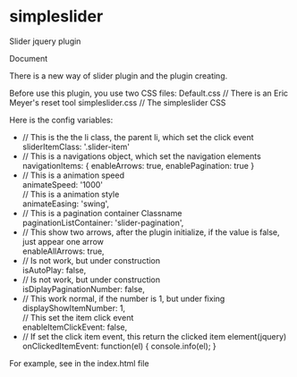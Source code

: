 simpleslider
============

Slider jquery plugin

Document
<p>
There is a new way of slider plugin and the plugin creating.
</p>
<p>
Before use this plugin, you use two CSS files:
  Default.css // There is an Eric Meyer's reset tool
  simpleslider.css // The simpleslider CSS
</p>
<p>
Here is the config variables:
</p>
  <ul>
    <li>
       // This is the the li class, the parent li, which set the click event<br/>sliderItemClass: '.slider-item'
    </li>
    <li>
      // This is a navigations object, which set the navigation elements<br/>navigationItems: {
          enableArrows: true,
          enablePagination: true
      }
    </li>
    <li>
      // This is a animation speed<br/>animateSpeed: '1000'
    </li>
      // This is a animation style<br/>animateEasing: 'swing',
    <li>
      // This is a pagination container Classname<br/>paginationListContainer: 'slider-pagination',
    </li>
    <li>
       // This show two arrows, after the plugin initialize, if the value is false, just appear one arrow<br/>enableAllArrows: true,
    </li>
    <li>
      // Is not work, but under construction<br/>isAutoPlay: false, 
    </li>
    <li>
      // Is not work, but under construction<br/>isDiplayPaginationNumber: false,
    </li>
    <li>
      // This work normal, if the number is 1, but under fixing<br/>displayShowItemNumber: 1, 
    </li>
      // This set the item click event<br/>enableItemClickEvent: false,
    <li>
      // If set the click item event, this return the clicked item element(jquery)<br/>onClickedItemEvent: function(el) {
      console.info(el);
  }
    </li>
  </ul>
  <p>
    For example, see in the index.html file
  </p>